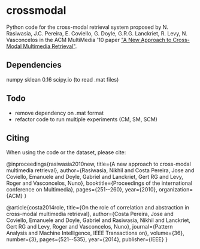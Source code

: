 # crossmodal
Python code for the cross-modal retrieval system proposed by N. Rasiwasia, J.C. Pereira, E. Coviello, G. Doyle, G.R.G. Lanckriet, R. Levy, N. Vasconcelos in the ACM MultiMedia '10 paper 
["A New Approach to Cross-Modal Multimedia Retrieval"](http://acsweb.ucsd.edu/~ecoviell/pubs/ANewApproachtoCross-ModalMultimediaRetrieval.pdf).


Dependencies
------------

numpy
sklean 0.16
scipy.io (to read .mat files)

Todo
----

* remove dependency on .mat format
* refactor code to run multiple experiments (CM, SM, SCM)

Citing
------

When using the code or the dataset, please cite:

@inproceedings{rasiwasia2010new,
  title={A new approach to cross-modal multimedia retrieval},
  author={Rasiwasia, Nikhil and Costa Pereira, Jose and Coviello, Emanuele and Doyle, Gabriel and Lanckriet, Gert RG and Levy, Roger and Vasconcelos, Nuno},
  booktitle={Proceedings of the international conference on Multimedia},
  pages={251--260},
  year={2010},
  organization={ACM}
}

@article{costa2014role,
  title={On the role of correlation and abstraction in cross-modal multimedia retrieval},
  author={Costa Pereira, Jose and Coviello, Emanuele and Doyle, Gabriel and Rasiwasia, Nikhil and Lanckriet, Gert RG and Levy, Roger and Vasconcelos, Nuno},
  journal={Pattern Analysis and Machine Intelligence, IEEE Transactions on},
  volume={36},
  number={3},
  pages={521--535},
  year={2014},
  publisher={IEEE}
}




